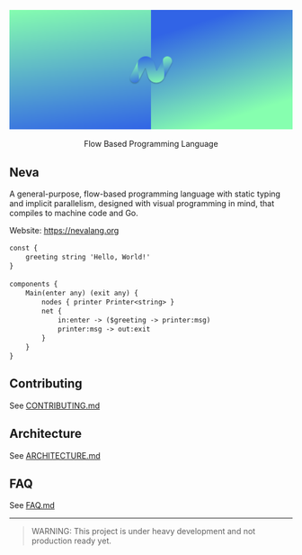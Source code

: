 ![Big Header](./assets/header/big.svg "Big header with nevalang logo")

<p align="center">Flow Based Programming Language</p>

## Neva

A general-purpose, flow-based programming language with static typing and implicit parallelism, designed with visual programming in mind, that compiles to machine code and Go.

Website: https://nevalang.org

```neva
const {
	greeting string 'Hello, World!'
}

components {
	Main(enter any) (exit any) {
		nodes { printer Printer<string> }
		net {
			in:enter -> ($greeting -> printer:msg)
			printer:msg -> out:exit
		}
	}
}
```

## Contributing

See [CONTRIBUTING.md](./CONTRIBUTING.md)

## Architecture

See [ARCHITECTURE.md](./ARCHITECTURE.md)

## FAQ

See [FAQ.md](./docs/faq.md)

---

> WARNING: This project is under heavy development and not production ready yet.